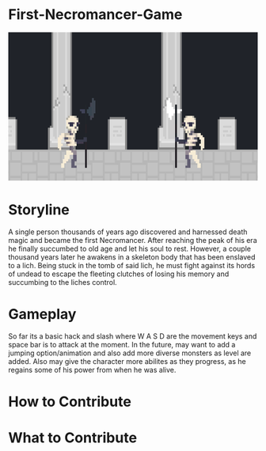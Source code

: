 # First-Necromancer-Game
<p align="left">
 <p align="center">
 <img width="900" height="300" src="/media/512YhoQNWf.gif">
</p>
<p align="left">  

# Storyline  
A single person thousands of years ago discovered and harnessed death magic and became the first Necromancer. After reaching the peak of his era he finally succumbed to old age and let his soul to rest. However, a couple thousand years later he awakens in a skeleton body that has been enslaved to a lich. Being stuck in the tomb of said lich, he must fight against its hords of undead to escape the fleeting clutches of losing his memory and succumbing to the liches control. 
# Gameplay
So far its a basic hack and slash where W A S D are the movement keys and space bar is to attack at the moment. In the future, may want to add a jumping option/animation and also add more diverse monsters as level are added. Also may give the character more abilites as they progress, as he regains some of his power from when he was alive.
# How to Contribute
 
 # What to Contribute
